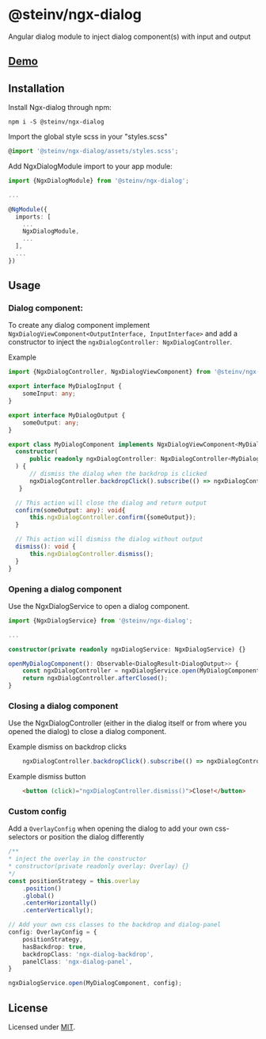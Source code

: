 # @steinv/ngx-dialog

Angular dialog module to inject dialog component(s) with input and output

## [Demo](https://steinv.github.io/ngx-dialog/dist/demo/browser)

## Installation

Install Ngx-dialog through npm:

`npm i -S @steinv/ngx-dialog`

Import the global style scss in your "styles.scss"

```ts
@import '@steinv/ngx-dialog/assets/styles.scss';
```

Add NgxDialogModule import to your app module:

```ts
import {NgxDialogModule} from '@steinv/ngx-dialog';

...

@NgModule({
  imports: [
    ...
    NgxDialogModule,
    ...
  ],
  ...
})
```

## Usage

### Dialog component:

To create any dialog component implement `NgxDialogViewComponent<OutputInterface, InputInterface>` and add a constructor to inject the `ngxDialogController: NgxDialogController`.

Example
```ts
import {NgxDialogController, NgxDialogViewComponent} from '@steinv/ngx-dialog';

export interface MyDialogInput {
    someInput: any;
}

export interface MyDialogOutput {
    someOutput: any;
}

export class MyDialogComponent implements NgxDialogViewComponent<MyDialogOutput, MyDialogInput> {
  constructor(
      public readonly ngxDialogController: NgxDialogController<MyDialogOutput, MyDialogInput>
  ) {
      // dismiss the dialog when the backdrop is clicked
      ngxDialogController.backdropClick().subscribe(() => ngxDialogController.dismiss())
   }

  // This action will close the dialog and return output
  confirm(someOutput: any): void{
      this.ngxDialogController.confirm({someOutput});
  }

  // This action will dismiss the dialog without output
  dismiss(): void {
      this.ngxDialogController.dismiss();
  }
}
```

### Opening a dialog component

Use the NgxDialogService to open a dialog component. 

```ts
import {NgxDialogService} from '@steinv/ngx-dialog';

...

constructor(private readonly ngxDialogService: NgxDialogService) {}

openMyDialogComponent(): Observable<DialogResult<DialogOutput>> {
    const ngxDialogController = ngxDialogService.open(MyDialogComponent, {someInput});
    return ngxDialogController.afterClosed();
}
```

### Closing a dialog component

Use the NgxDialogController (either in the dialog itself or from where you opened the dialog) to close a dialog component. 

Example dismiss on backdrop clicks

```ts
    ngxDialogController.backdropClick().subscribe(() => ngxDialogController.dismiss());
```

Example dismiss button
```html
    <button (click)="ngxDialogController.dismiss()">Close!</button>
```

### Custom config

Add a `OverlayConfig` when opening the dialog to add your own css-selectors or position the dialog differently
```ts
/**
* inject the overlay in the constructor
* constructor(private readonly overlay: Overlay) {}
*/ 
const positionStrategy = this.overlay
    .position()
    .global()
    .centerHorizontally()
    .centerVertically();

// Add your own css classes to the backdrop and dialog-panel
config: OverlayConfig = {
    positionStrategy,
    hasBackdrop: true,
    backdropClass: 'ngx-dialog-backdrop',
    panelClass: 'ngx-dialog-panel',
}

ngxDialogService.open(MyDialogComponent, config);
```


## License

Licensed under [MIT](https://opensource.org/licenses/MIT).